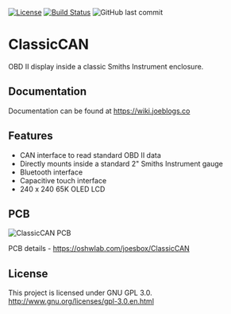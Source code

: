 [![License](https://img.shields.io/badge/license-GPLv3-blue.svg)](https://github.com/joesbox/ClassicCAN/blob/main/LICENSE)
[![Build Status](https://img.shields.io/travis/joesbox/ClassicCAN)](https://travis-ci.com/github/joesbox/ClassicCAN)
![GitHub last commit](https://img.shields.io/github/last-commit/joesbox/ClassicCAN)

# ClassicCAN

OBD II display inside a classic Smiths Instrument enclosure.

## Documentation
Documentation can be found at https://wiki.joeblogs.co

## Features
*  CAN interface to read standard OBD II data
*  Directly mounts inside a standard 2" Smiths Instrument gauge
*  Bluetooth interface
*  Capacitive touch interface
*  240 x 240 65K OLED LCD

## PCB
![ClassicCAN PCB](https://image.easyeda.com/pullimage/o3dJYf4zEFxUrNZzvGkl4EACvr4e3qnv7jHjUnZW.jpeg)

PCB details - https://oshwlab.com/joesbox/ClassicCAN

## License
This project is licensed under GNU GPL 3.0. http://www.gnu.org/licenses/gpl-3.0.en.html
